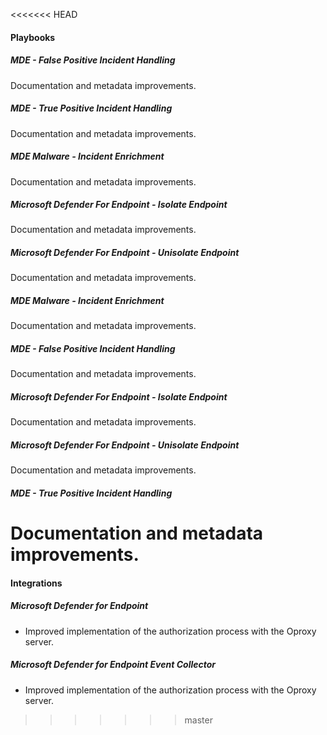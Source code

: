 
<<<<<<< HEAD
#### Playbooks
##### MDE - False Positive Incident Handling
Documentation and metadata improvements.
##### MDE - True Positive Incident Handling
Documentation and metadata improvements.
##### MDE Malware - Incident Enrichment
Documentation and metadata improvements.
##### Microsoft Defender For Endpoint - Isolate Endpoint
Documentation and metadata improvements.
##### Microsoft Defender For Endpoint - Unisolate Endpoint
Documentation and metadata improvements.
##### MDE Malware - Incident Enrichment
Documentation and metadata improvements.
##### MDE - False Positive Incident Handling
Documentation and metadata improvements.
##### Microsoft Defender For Endpoint - Isolate Endpoint
Documentation and metadata improvements.
##### Microsoft Defender For Endpoint - Unisolate Endpoint
Documentation and metadata improvements.
##### MDE - True Positive Incident Handling
Documentation and metadata improvements.
=======
#### Integrations
##### Microsoft Defender for Endpoint
- Improved implementation of the authorization process with the Oproxy server.
##### Microsoft Defender for Endpoint Event Collector
- Improved implementation of the authorization process with the Oproxy server.
>>>>>>> master
